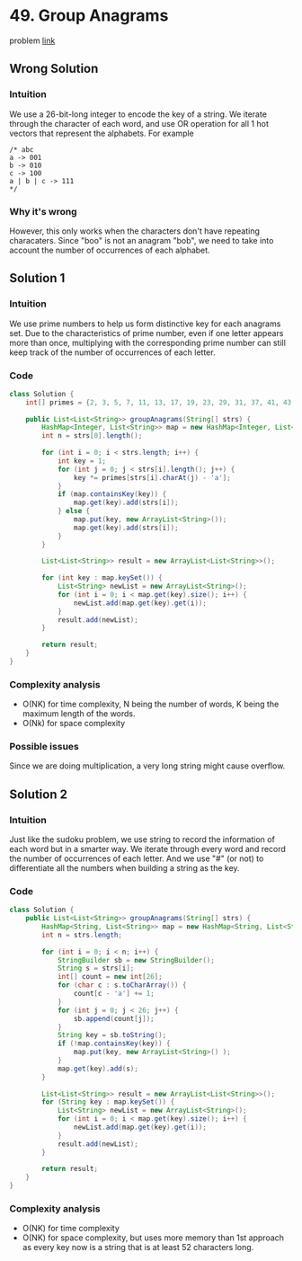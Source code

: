 # 49. Group Anagrams
problem [link](https://leetcode.com/problems/group-anagrams/)

## Wrong Solution 
### Intuition
We use a 26-bit-long integer to encode the key of a string. We iterate through the character of each word, and use OR operation for all 1 hot vectors that represent the alphabets.
For example
```
/* abc
a -> 001
b -> 010
c -> 100
a | b | c -> 111
*/
```

### Why it's wrong
However, this only works when the characters don't have repeating characaters. Since "boo" is not an anagram "bob", we need to take into account the number of occurrences of each alphabet.

## Solution 1
### Intuition
We use prime numbers to help us form distinctive key for each anagrams set. Due to the characteristics of prime number,
even if one letter appears more than once, multiplying with the corresponding prime number can still keep track of the number of 
occurrences of each letter.

### Code
```java
class Solution {
    int[] primes = {2, 3, 5, 7, 11, 13, 17, 19, 23, 29, 31, 37, 41, 43, 47, 53, 59, 61, 67, 71, 73, 79, 83, 89, 97, 101};
    
    public List<List<String>> groupAnagrams(String[] strs) {
        HashMap<Integer, List<String>> map = new HashMap<Integer, List<String>>();
        int n = strs[0].length();
        
        for (int i = 0; i < strs.length; i++) {
            int key = 1;
            for (int j = 0; j < strs[i].length(); j++) {
                key *= primes[strs[i].charAt(j) - 'a'];
            }
            if (map.containsKey(key)) {
                map.get(key).add(strs[i]);
            } else {
                map.put(key, new ArrayList<String>());
                map.get(key).add(strs[i]);
            }
        }
        
        List<List<String>> result = new ArrayList<List<String>>();
        
        for (int key : map.keySet()) {
            List<String> newList = new ArrayList<String>();
            for (int i = 0; i < map.get(key).size(); i++) {
                newList.add(map.get(key).get(i));
            }
            result.add(newList);
        }
        
        return result;
    }
}
```
### Complexity analysis
* O(NK) for time complexity, N being the number of words, K being the maximum length of the words.
* O(Nk) for space complexity

### Possible issues
Since we are doing multiplication, a very long string might cause overflow.

## Solution 2
### Intuition
Just like the sudoku problem, we use string to record the information of each word but in a smarter way. We iterate 
through every word and record the number of occurrences of each letter. And we use "#" (or not) to differentiate all the numbers
when building a string as the key.

### Code
```java
class Solution {
    public List<List<String>> groupAnagrams(String[] strs) {
        HashMap<String, List<String>> map = new HashMap<String, List<String>>();
        int n = strs.length;
        
        for (int i = 0; i < n; i++) {
            StringBuilder sb = new StringBuilder();
            String s = strs[i];
            int[] count = new int[26];
            for (char c : s.toCharArray()) {
                count[c - 'a'] += 1;
            }
            for (int j = 0; j < 26; j++) {
                sb.append(count[j]);
            }
            String key = sb.toString();
            if (!map.containsKey(key)) {
                map.put(key, new ArrayList<String>() );
            }
            map.get(key).add(s);
        }
        
        List<List<String>> result = new ArrayList<List<String>>();
        for (String key : map.keySet()) {
            List<String> newList = new ArrayList<String>();
            for (int i = 0; i < map.get(key).size(); i++) {
                newList.add(map.get(key).get(i));
            }
            result.add(newList);
        }
        
        return result;
    }
}
```

### Complexity analysis
* O(NK) for time complexity
* O(NK) for space complexity, but uses more memory than 1st approach as every key now is a string that is at least 52 characters long.
